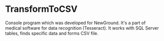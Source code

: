 # TransformToCSV
Console program which was developed for NewGround.
It's a part of medical software for data recognition (Tesseract).
It works with SQL Server tables, finds specific data and forms CSV file. 
